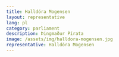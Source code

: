 ```yaml
---
title: Halldóra Mogensen
layout: representative
lang: pl
category: parliament
description: Þingmaður Pírata
image: /assets/img/halldora-mogensen.jpg
representative: Halldóra Mogensen
---
```

